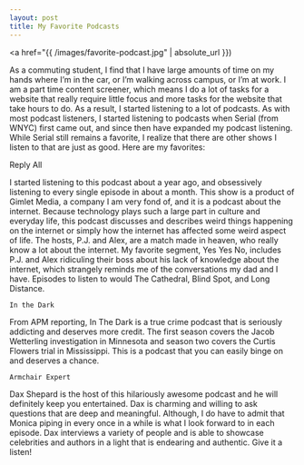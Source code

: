 ```yaml
---
layout: post
title: My Favorite Podcasts
---
```

<a href="{{ /images/favorite-podcast.jpg" | absolute_url }})



As a commuting student, I find that I have large amounts of time on my hands where I’m in the car, or I’m walking across campus, or I’m at work. I am a part time content screener, which means I do a lot of tasks for a website that really require little focus and more tasks for the website that take hours to do. As a result, I started listening to a lot of podcasts. As with most podcast listeners, I started listening to podcasts when Serial (from WNYC) first came out, and since then have expanded my podcast listening. While Serial still remains a favorite, I realize that there are other shows I listen to that are just as good. Here are my favorites:

	
  Reply All
  
I started listening to this podcast about a year ago, and obsessively listening to every single episode in about a month. This show is a product of Gimlet Media, a company I am very fond of, and it is a podcast about the internet.  Because technology plays such a large part in culture and everyday life, this podcast discusses and describes weird things happening on the internet or simply how the internet has affected some weird aspect of life. The hosts, P.J. and Alex, are a match made in heaven, who really know a lot about the internet. My favorite segment, Yes Yes No, includes P.J. and Alex ridiculing their boss about his lack of knowledge about the internet, which strangely reminds me of the conversations my dad and I have. Episodes to listen to would The Cathedral, Blind Spot, and Long Distance. 

	In the Dark
  
From APM reporting, In The Dark is a true crime podcast that is seriously addicting and deserves more credit. The first season covers the Jacob Wetterling investigation in Minnesota and season two covers the Curtis Flowers trial in Mississippi. This is a podcast that you can easily binge on and deserves a chance. 

	Armchair Expert
  
Dax Shepard is the host of this hilariously awesome podcast and he will definitely keep you entertained. Dax is charming and willing to ask questions that are deep and meaningful. Although, I do have to admit that Monica piping in every once in a while is what I look forward to in each episode. Dax interviews a variety of people and is able to showcase celebrities and authors in a light that is endearing and authentic. Give it a listen!




